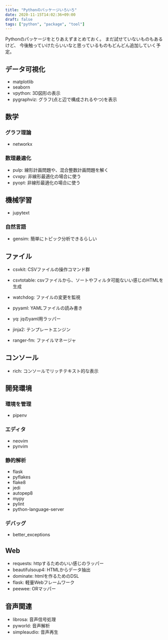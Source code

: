 ```yaml
---
title: "Pythonのバッケージいろいろ"
date: 2020-11-15T14:02:36+09:00
draft: false
tags: ["python", "package", "tool"]
---
```


Pythonのパッケージをとりあえずまとめておく。
まだ試せていないものもあるけど、
今後触っていけたらいいなと思っているものもどんどん追加していく予定。

## データ可視化

* matplotlib
* seaborn
* vpython: 3D図形の表示
* pygraphviz: グラフ(点と辺で構成されるやつ)を表示

## 数学

### グラフ理論
* networkx

### 数理最適化
* pulp: 線形計画問題や、混合整数計画問題を解く
* cvxpy: 非線形最適化の場合に使う
* pyopt: 非線形最適化の場合に使う

## 機械学習
* jupytext

### 自然言語
* gensim: 簡単にトピック分析できるらしい

## ファイル
* csvkit: CSVファイルの操作コマンド群
* csvtotable: csvファイルから、ソートやフィルタ可能ないい感じのHTMLを生成
* watchdog: ファイルの変更を監視
* pyyaml: YAMLファイルの読み書き
* yq: jqのyaml用ラッパー
* jinja2: テンプレートエンジン

* ranger-fm: ファイルマネージャ

## コンソール
* rich: コンソールでリッチテキスト的な表示

## 開発環境
### 環境を管理
* pipenv

### エディタ
* neovim
* pynvim

### 静的解析
* flask
* pyflakes
* flake8
* jedi
* autopep8
* mypy
* pylint
* python-language-server

### デバッグ
* better_exceptions

## Web
* requests: httpするためのいい感じのラッパー
* beautifulsoup4: HTMLからデータ抽出
* dominate: htmlを作るためのDSL
* flask: 軽量Webフレームワーク
* peewee: ORマッパー


## 音声関連
* librosa: 音声信号処理
* pyworld: 音声解析
* simpleaudio: 音声再生

